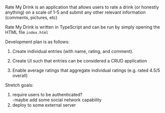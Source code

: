 Rate My Drink is an application that allows users to rate a drink (or honestly anything) on a scale of 1-5 and submit any other relevant information (comments, pictures, etc)

Rate My Drink is written in TypeScript and can be run by simply opening the HTML file ```index.html```

Development plan is as follows:

1. Create individual entries (with name, rating, and comment).
2. Create UI such that entries can be considered a CRUD application

3. Enable average ratings that aggregate individual ratings (e.g. rated 4.5/5 overall)

Stretch goals:
1. require users to be authenticated?  
    -maybe add some social network capability
2. deploy to some external server